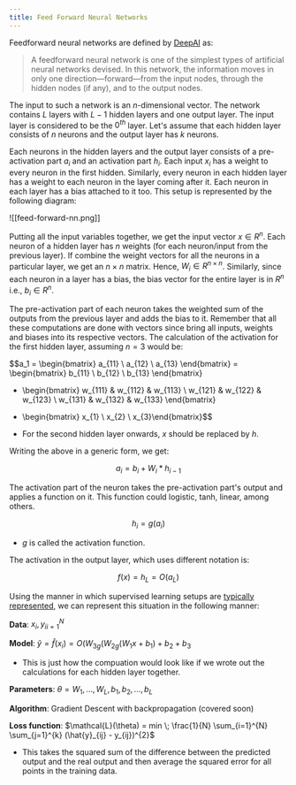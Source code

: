 ```yaml
---
title: Feed Forward Neural Networks
---
```

Feedforward neural networks are defined by [DeepAI](https://deepai.org/machine-learning-glossary-and-terms/feed-forward-neural-network) as:

> A feedforward neural network is one of the simplest types of artificial neural networks devised. In this network, the information moves in only one direction—forward—from the input nodes, through the hidden nodes (if any), and to the output nodes.

The input to such a network is an $n$-dimensional vector. The network contains $L$ layers with $L-1$ hidden layers and one output layer. The input layer is considered to be the $0^{th}$ layer. Let's assume that each hidden layer consists of $n$ neurons and the output layer has $k$ neurons. 

Each neurons in the hidden layers and the output layer consists of a pre-activation part $a_i$ and an activation part $h_i$. Each input $x_i$ has a weight to every neuron in the first hidden. Similarly, every neuron in each hidden layer has a weight to each neuron in the layer coming after it. Each neuron in each layer has a bias attached to it too. This setup is represented by the following diagram:

![[feed-forward-nn.png]]

Putting all the input variables together, we get the input vector $x \in R^{n}$.  Each neuron of a hidden layer has $n$ weights (for each neuron/input from the previous layer). If combine the weight vectors for all the neurons in a particular layer, we get an $n \times n$ matrix. Hence, $W_i \in R^{n \times n}$. Similarly, since each neuron in a layer has a bias, the bias vector for the entire layer is in $R^{n}$  i.e., $b_i \in R^{n}$.

The pre-activation part of each neuron takes the weighted sum of the outputs from the previous layer and adds the bias to it. Remember that all these computations are done with vectors since bring all inputs, weights and biases into its respective vectors. The calculation of the activation for the first hidden layer, assuming $n=3$ would be:

$$a_1 = \begin{bmatrix} a_{11} \\ a_{12} \\ a_{13} \end{bmatrix} 
= \begin{bmatrix} b_{11} \\ b_{12} \\ b_{13} \end{bmatrix} 
+ \begin{bmatrix} w_{111} & w_{112} & w_{113} \\ w_{121} & w_{122} & w_{123} \\ w_{131} & w_{132} & w_{133} \end{bmatrix} 
* \begin{bmatrix} x_{1} \\ x_{2} \\ x_{3}\end{bmatrix}$$

- For the second hidden layer onwards, $x$ should be replaced by $h$.

Writing the above in a generic form, we get:

$$a_i = b_i + W_i*h_{i-1}$$

The activation part of the neuron takes the pre-activation part's output and applies a function on it. This function could logistic, tanh, linear, among others.

$$h_i = g(a_i)$$

- $g$ is called the activation function.

The activation in the output layer, which uses different notation is:

$$f(x) = h_L = O(a_L)$$

Using the manner in which supervised learning setups are [typically represented](../week-2/supervised-learning-setup), we can represent this situation in the following manner:

**Data**: ${x_i, y_i}_{i=1}^{N}$

**Model**: $\hat{y} = \hat{f}(x_i) = O(W_{3g}(W_{2g}(W_1x+b_1)+b_2+b_3$
- This is just how the compuation would look like if we wrote out the calculations for each hidden layer together.

**Parameters**: $\theta = W_1,...,W_L, b_1, b_2, ..., b_L$

**Algorithm**: Gradient Descent with backpropagation (covered soon)

**Loss function**: $\mathcal{L}(\theta) = min \; \frac{1}{N} \sum_{i=1}^{N} \sum_{j=1}^{k} (\hat{y}_{ij} - y_{ij})^{2}$
- This takes the squared sum of the difference between the predicted output and the real output and then average the squared error for all points in the training data.


